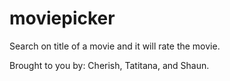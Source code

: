 # moviepicker
Search on title of a movie and it will rate the movie.

Brought to you by:  Cherish, Tatitana, and Shaun.

